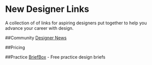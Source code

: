 New Designer Links
=======================

A collection of of links for aspiring designers put together to help you advance your career with design.

##Community
[Designer News](http://news.layervault.com)

##Pricing


##Practice
[BriefBox](http://briefbox.me/) - Free practice design briefs
